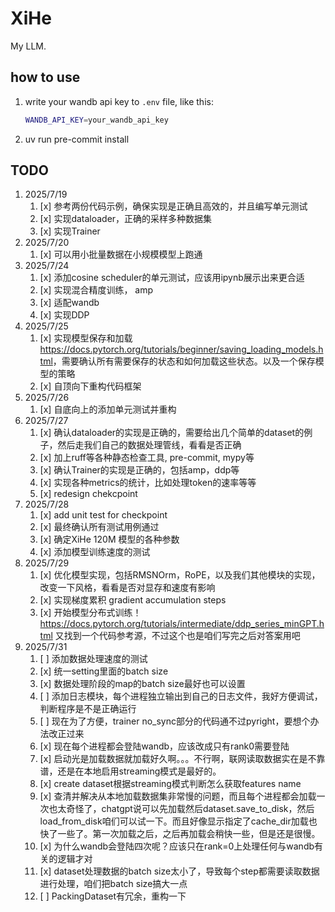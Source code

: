 # XiHe

My LLM.

## how to use

1. write your wandb api key to `.env` file, like this:

   ```bash
   WANDB_API_KEY=your_wandb_api_key
   ```

2. uv run pre-commit install

## TODO

1. 2025/7/19
   1. [x] 参考两份代码示例，确保实现是正确且高效的，并且编写单元测试
   2. [x] 实现dataloader，正确的采样多种数据集
   3. [x] 实现Trainer
2. 2025/7/20
   1. [x] 可以用小批量数据在小规模模型上跑通
3. 2025/7/24
   1. [x] 添加cosine scheduler的单元测试，应该用ipynb展示出来更合适
   2. [x] 实现混合精度训练， amp
   3. [x] 适配wandb
   4. [x] 实现DDP
4. 2025/7/25
   1. [x] 实现模型保存和加载 <https://docs.pytorch.org/tutorials/beginner/saving_loading_models.html>，需要确认所有需要保存的状态和如何加载这些状态。以及一个保存模型的策略
   2. [x] 自顶向下重构代码框架
5. 2025/7/26
   1. [x] 自底向上的添加单元测试并重构
6. 2025/7/27
   1. [x] 确认dataloader的实现是正确的，需要给出几个简单的dataset的例子，然后走我们自己的数据处理管线，看看是否正确
   2. [x] 加上ruff等各种静态检查工具, pre-commit, mypy等
   3. [x] 确认Trainer的实现是正确的，包括amp，ddp等
   4. [x] 实现各种metrics的统计，比如处理token的速率等等
   5. [x] redesign chekcpoint
7. 2025/7/28
   1. [x] add unit test for checkpoint
   2. [x] 最终确认所有测试用例通过
   3. [x] 确定XiHe 120M 模型的各种参数
   4. [x] 添加模型训练速度的测试
8. 2025/7/29
   1. [x] 优化模型实现，包括RMSNOrm，RoPE，以及我们其他模块的实现，改变一下风格，看看是否对显存和速度有影响
   2. [x] 实现梯度累积 gradient accumulation steps
   3. [x] 开始模型分布式训练！<https://docs.pytorch.org/tutorials/intermediate/ddp_series_minGPT.html> 又找到一个代码参考源，不过这个也是咱们写完之后对答案用吧
9. 2025/7/31
   1. [ ] 添加数据处理速度的测试
   2. [x] 统一setting里面的batch size
   3. [x] 数据处理阶段的map的batch size最好也可以设置
   4. [ ] 添加日志模块，每个进程独立输出到自己的日志文件，我好方便调试，判断程序是不是正确运行
   5. [ ] 现在为了方便，trainer no_sync部分的代码通不过pyright，要想个办法改正过来
   6. [x] 现在每个进程都会登陆wandb，应该改成只有rank0需要登陆
   7. [x] 启动光是加载数据就加载好久啊。。。不行啊，联网读取数据实在是不靠谱，还是在本地启用streaming模式是最好的。
   8. [x] create dataset根据streaming模式判断怎么获取features name
   9. [x] 查清并解决从本地加载数据集非常慢的问题，而且每个进程都会加载一次也太奇怪了，chatgpt说可以先加载然后dataset.save_to_disk，然后load_from_disk咱们可以试一下。而且好像显示指定了cache_dir加载也快了一些了。第一次加载之后，之后再加载会稍快一些，但是还是很慢。
   10. [x] 为什么wandb会登陆四次呢？应该只在rank=0上处理任何与wandb有关的逻辑才对
   11. [x] dataset处理数据的batch size太小了，导致每个step都需要读取数据进行处理，咱们把batch size搞大一点
   12. [ ] PackingDataset有冗余，重构一下
